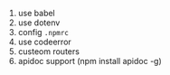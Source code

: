 1. use babel
2. use dotenv
3. config `.npmrc`
4. use codeerror
5. custeom routers
6. apidoc support (npm install apidoc -g)